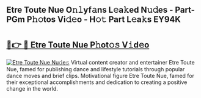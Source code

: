 ## Etre Toute Nue O𝚗𝚕yf𝚊ns L𝚎a𝚔ed N𝚞𝚍es - Part-PGm P𝚑𝚘tos Vi𝚍𝚎o - H𝚘𝚝 Part L𝚎a𝚔s EY94K

# <h2><a href="http://kfe72m.oniu.top/?m=Etre+Toute+Nue">🔗👉 🔴 Etre Toute Nue P𝚑ot𝚘𝚜 V𝚒d𝚎o</a></h2>

[![Etre Toute Nue Nu𝚍e𝚜](https://i.imgur.com/0qMVB7G.gif)](http://kfe72m.oniu.top/?m=Etre+Toute+Nue)
Virtual content creator and entertainer Etre Toute Nue, famed for publishing dance and lifestyle tutorials through popular dance moves and brief clips. Motivational figure Etre Toute Nue, famed for their exceptional accomplishments and dedication to creating a positive change in the world.  
